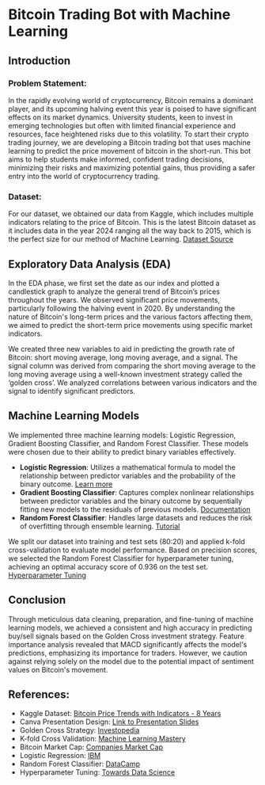 # Bitcoin Trading Bot with Machine Learning

## Introduction

### Problem Statement:
In the rapidly evolving world of cryptocurrency, Bitcoin remains a dominant player, and its upcoming halving event this year is poised to have significant effects on its market dynamics. University students, keen to invest in emerging technologies but often with limited financial experience and resources, face heightened risks due to this volatility. To start their crypto trading journey, we are developing a Bitcoin trading bot that uses machine learning to predict the price movement of bitcoin in the short-run. This bot aims to help students make informed, confident trading decisions, minimizing their risks and maximizing potential gains, thus providing a safer entry into the world of cryptocurrency trading.

### Dataset:
For our dataset, we obtained our data from Kaggle, which includes multiple indicators relating to the price of Bitcoin. This is the latest Bitcoin dataset as it includes data in the year 2024 ranging all the way back to 2015, which is the perfect size for our method of Machine Learning. [Dataset Source](https://www.kaggle.com/datasets/aspillai/bitcoin-price-trends-with-indicators-8-years/data)

## Exploratory Data Analysis (EDA)

In the EDA phase, we first set the date as our index and plotted a candlestick graph to analyze the general trend of Bitcoin’s prices throughout the years. We observed significant price movements, particularly following the halving event in 2020. By understanding the nature of Bitcoin's long-term prices and the various factors affecting them, we aimed to predict the short-term price movements using specific market indicators.

We created three new variables to aid in predicting the growth rate of Bitcoin: short moving average, long moving average, and a signal. The signal column was derived from comparing the short moving average to the long moving average using a well-known investment strategy called the ‘golden cross’. We analyzed correlations between various indicators and the signal to identify significant predictors.

## Machine Learning Models

We implemented three machine learning models: Logistic Regression, Gradient Boosting Classifier, and Random Forest Classifier. These models were chosen due to their ability to predict binary variables effectively.

- **Logistic Regression**: Utilizes a mathematical formula to model the relationship between predictor variables and the probability of the binary outcome. [Learn more](https://www.ibm.com/topics/logistic-regression)
- **Gradient Boosting Classifier**: Captures complex nonlinear relationships between predictor variables and the binary outcome by sequentially fitting new models to the residuals of previous models. [Documentation](https://scikit-learn.org/stable/modules/generated/sklearn.ensemble.GradientBoostingClassifier.html)
- **Random Forest Classifier**: Handles large datasets and reduces the risk of overfitting through ensemble learning. [Tutorial](https://www.datacamp.com/tutorial/random-forests-classifier-python)

We split our dataset into training and test sets (80:20) and applied k-fold cross-validation to evaluate model performance. Based on precision scores, we selected the Random Forest Classifier for hyperparameter tuning, achieving an optimal accuracy score of 0.936 on the test set. [Hyperparameter Tuning](https://towardsdatascience.com/hyperparameter-tuning-the-random-forest-in-python-using-scikit-learn-28d2aa77dd74)

## Conclusion

Through meticulous data cleaning, preparation, and fine-tuning of machine learning models, we achieved a consistent and high accuracy in predicting buy/sell signals based on the Golden Cross investment strategy. Feature importance analysis revealed that MACD significantly affects the model's predictions, emphasizing its importance for traders. However, we caution against relying solely on the model due to the potential impact of sentiment values on Bitcoin's movement.

## References:
- Kaggle Dataset: [Bitcoin Price Trends with Indicators - 8 Years](https://www.kaggle.com/datasets/aspillai/bitcoin-price-trends-with-indicators-8-years/data)
- Canva Presentation Design: [Link to Presentation Slides](https://www.canva.com/design/DAGDT6k5w7s/hNjkh6q51VQXo9xNVmw11w/view?utm_content=DAGDT6k5w7s&utm_campaign=designshare&utm_medium=link&utm_source=editor)
- Golden Cross Strategy: [Investopedia](https://www.investopedia.com/terms/g/goldencross.asp)
- K-fold Cross Validation: [Machine Learning Mastery](https://machinelearningmastery.com/k-fold-cross-validation/)
- Bitcoin Market Cap: [Companies Market Cap](https://companiesmarketcap.com/assets-by-market-cap/)
- Logistic Regression: [IBM](https://www.ibm.com/topics/logistic-regression)
- Random Forest Classifier: [DataCamp](https://www.datacamp.com/tutorial/random-forests-classifier-python)
- Hyperparameter Tuning: [Towards Data Science](https://towardsdatascience.com/hyperparameter-tuning-the-random-forest-in-python-using-scikit-learn-28d2aa77dd74)

